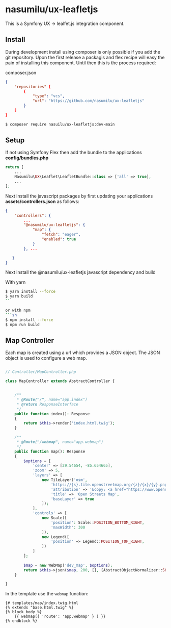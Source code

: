 # nasumilu/ux-leafletjs

This is a Symfony UX -> lealfet.js integration component.


## Install

During development install using composer is only possible if you add the git
repository. Upon the first release a packagis and flex recipe will easy the pain
of installing this component. Until then this is the process required:

composer.json
```json
{
    "repositories" [
        {
            "type": "vcs",
            "url": "https://github.com/nasumilu/ux-leafletjs"
        }
    ]
}
```


```sh
$ composer require nasuilu/ux-leafletjs:dev-main
```

## Setup

If not using Symfony Flex then add the bundle to the applications **config/bundles.php**
```php
return [
    ...
    Nasumilu\UX\Leaflet\LeafletBundle::class => ['all' => true],
    ...
];
```

Next install the javascript packages by first updating your applications 
**assets/controllers.json** as follows:
```json
{
    "controllers": {
        ...
        "@nasumilu/ux-leafletjs": {
            "map": {
                "fetch": "eager",
                "enabled": true
            }
        }, ...

   }
}

```

Next install the @nasumilu/ux-leafletjs javascript dependency and build

With yarn
```sh
$ yarn install --force
$ yarn build
``

or with npm
```sh
$ npm install --force
$ npm run build
```

## Map Controller

Each map is created using a url which provides a JSON object. The JSON object
is used to configure a web map.

```php

// Controller/MapController.php

class MapController extends AbstractController {


    /**
     * @Route("/", name="app.index")
     * @return ResponseInterface
     */
    public function index(): Response
    {
        return $this->render('index.html.twig');
    }

    /**
     * @Route("/webmap", name="app.webmap")
     */
    public function map(): Response 
    {
        $options = [
            'center' => [29.54654, -85.654665],
            'zoom' => 5,
            'layers' => [
                new TileLayer('osm',
                    'https://{s}.tile.openstreetmap.org/{z}/{x}/{y}.png', [
                    'attribution' => '&copy; <a href="https://www.openstreetmap.org/copyright">OpenStreetMap</a> contributors',
                    'title' => 'Open Streets Map',
                    'baseLayer' => true
                ]);
            ],
            'controls' => [
                new Scale([
                    'position': Scale::POSITION_BOTTOM_RIGHT,
                    'maxWidth': 300
                ]),
                new Legend([
                    'position' => Legend::POSITION_TOP_RIGHT,
                ])
            ]
        ];
        
        $map = new WebMap('dev_map', $options);
        return $this->json($map, 200, [], [AbstractObjectNormalizer::SKIP_NULL_VALUES => true]); 
    }

}

```

In the template use the `webmap` function:
```twig
{# templates/map/index.twig.html
{% extends "base.html.twig" %}
{% block body %}
    {{ webmap({ 'route': 'app.webmap' } ) }}
{% endblock %}
```